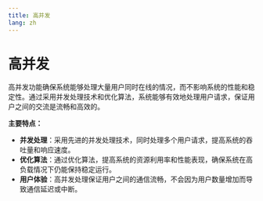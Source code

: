 ```yaml
---
title: 高并发
lang: zh
---
```


# 高并发

高并发功能确保系统能够处理大量用户同时在线的情况，而不影响系统的性能和稳定性。通过采用并发处理技术和优化算法，系统能够有效地处理用户请求，保证用户之间的交流是流畅和高效的。

**主要特点：**

- **并发处理**：采用先进的并发处理技术，同时处理多个用户请求，提高系统的吞吐量和响应速度。
- **优化算法**：通过优化算法，提高系统的资源利用率和性能表现，确保系统在高负载情况下仍能保持稳定运行。
- **用户体验**：高并发处理保证用户之间的通信流畅，不会因为用户数量增加而导致通信延迟或中断。